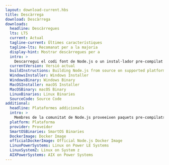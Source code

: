 ```yaml
---
layout: download-current.hbs
title: Descàrrega
download: Descàrrega
downloads:
  headline: Descàrregues
  lts: LTS
  current: Actual
  tagline-current: Últimes característiques
  tagline-lts: Recomanat per a la majoria
  display-hint: Mostrar descàrregues per a
  intro: >
    Descarregui el codi font de Node.js o un instal·lador pre-compilat per a la seva plataforma, i comenci a desenvolupar avui.
  currentVersion: Versió actual
  buildInstructions: Building Node.js from source on supported platforms
  WindowsInstaller: Windows Installer
  WindowsBinary: Windows Binary
  MacOSInstaller: macOS Installer
  MacOSBinary: macOS Binary
  LinuxBinaries: Linux Binaries
  SourceCode: Source Code
additional:
  headline: Plataformes addicionals
  intro: >
    Membres de la comunitat de Node.js proveeixen paquets pre-compilats de forma no oficial per a plataformes addicionals no suportades per l'equip central de Node.js que poden no estar al mateix nivell de les versions actuals oficials de Node.js.
  platform: Plataforma
  provider: Proveïdor
  SmartOSBinaries: SmartOS Binaries
  DockerImage: Docker Image
  officialDockerImage: Official Node.js Docker Image
  LinuxPowerSystems: Linux on Power LE Systems
  LinuxSystemZ: Linux on System z
  AIXPowerSystems: AIX on Power Systems
---
```


